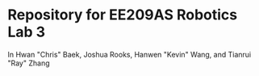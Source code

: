 # Repository for EE209AS Robotics Lab 3

In Hwan "Chris" Baek, Joshua Rooks, Hanwen "Kevin" Wang, and Tianrui "Ray" Zhang

